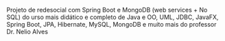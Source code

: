 Projeto de redesocial com Spring Boot e MongoDB (web services + No SQL) do urso mais didático e completo de Java e OO, UML, JDBC, JavaFX, Spring Boot, JPA, Hibernate, MySQL, MongoDB e muito mais do professor Dr. Nelio Alves 